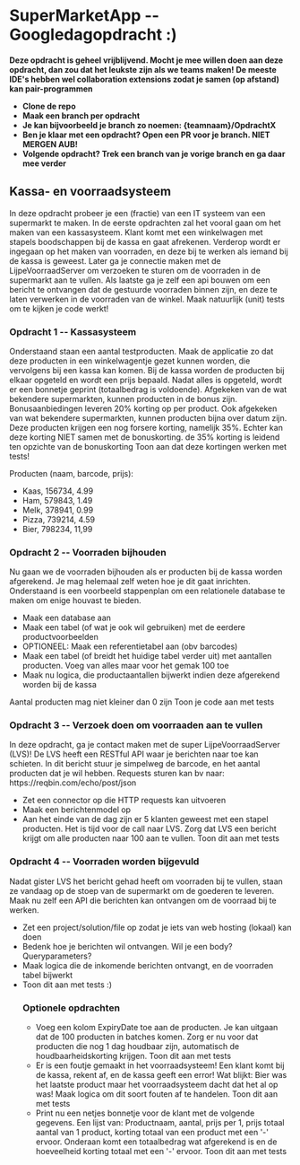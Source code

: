 <h1>SuperMarketApp  -- Googledagopdracht :)</h1>
<h4>Deze opdracht is geheel vrijblijvend. Mocht je mee willen doen aan deze opdracht, dan zou dat het leukste zijn als we teams maken! De meeste IDE's hebben wel collaboration extensions zodat je samen (op afstand) kan pair-programmen
<ul>
  <li>Clone de repo</li>
  <li>Maak een branch per opdracht</li>
  <li>Je kan bijvoorbeeld je branch zo noemen: {teamnaam}/OpdrachtX</li>
  <li>Ben je klaar met een opdracht? Open een PR voor je branch. NIET MERGEN AUB!</li>
  <li>Volgende opdracht? Trek een branch van je vorige branch en ga daar mee verder</li> 
  </ul>
  </h4> 

<h2>Kassa- en voorraadsysteem</h2>
In deze opdracht probeer je een (fractie) van een IT systeem van een supermarkt te maken. In de eerste opdrachten zal het vooral gaan om het maken van een kassasysteem. Klant komt met een winkelwagen met stapels boodschappen bij de kassa en gaat afrekenen. Verderop wordt er ingegaan op het maken van voorraden, en deze bij te werken als iemand bij de kassa is geweest. Later ga je connectie maken met de LijpeVoorraadServer om verzoeken te sturen om de voorraden in de supermarkt aan te vullen. Als laatste ga je zelf een api bouwen om een bericht te ontvangen dat de gestuurde voorraden binnen zijn, en deze te laten verwerken in de voorraden van de winkel.
Maak natuurlijk (unit) tests om te kijken je code werkt! 

<h3>Opdracht 1 -- Kassasysteem</h3>
Onderstaand staan een aantal testproducten. Maak de applicatie zo dat deze producten in een winkelwagentje gezet kunnen worden, die vervolgens bij een kassa kan komen. Bij de kassa worden de producten bij elkaar opgeteld en wordt een prijs bepaald. Nadat alles is opgeteld, wordt er een bonnetje geprint (totaalbedrag is voldoende).
Afgekeken van de wat bekendere supermarkten, kunnen producten in de bonus zijn. Bonusaanbiedingen leveren 20% korting op per product. 
Ook afgekeken van wat bekendere supermarkten, kunnen producten bijna over datum zijn. Deze producten krijgen een nog forsere korting, namelijk 35%. Echter kan deze korting NIET samen met de bonuskorting. de 35% korting is leidend ten opzichte van de bonuskorting
Toon aan dat deze kortingen werken met tests!

Producten (naam, barcode, prijs):
<ul>
  <li>Kaas, 156734,  4.99</li>
  <li>Ham, 579843, 1.49</li>
  <li>Melk, 378941, 0.99</li>
  <li>Pizza, 739214, 4.59</li>
  <li>Bier, 798234, 11,99</li>
</ul>
  
<h3>Opdracht 2 -- Voorraden bijhouden</h3>
Nu gaan we de voorraden bijhouden als er producten bij de kassa worden afgerekend. Je mag helemaal zelf weten hoe je dit gaat inrichten. Onderstaand is een voorbeeld stappenplan om een relationele database te maken om enige houvast te bieden.
<ul>
  <li>Maak een database aan</li>
  <li>Maak een tabel (of wat je ook wil gebruiken) met de eerdere productvoorbeelden</li>
  <li>OPTIONEEL: Maak een referentietabel aan (obv barcodes)</li>
  <li>Maak een tabel (of breidt het huidige tabel verder uit) met aantallen producten. Voeg van alles maar voor het gemak 100 toe</li>
  <li>Maak nu logica, die productaantallen bijwerkt indien deze afgerekend worden bij de kassa</li>
</ul>
Aantal producten mag niet kleiner dan 0 zijn
Toon je code aan met tests

<h3>Opdracht 3 -- Verzoek doen om voorraaden aan te vullen</h3>
In deze opdracht, ga je contact maken met de super LijpeVoorraadServer (LVS)! De LVS heeft een RESTful API waar je berichten naar toe kan schieten. In dit bericht stuur je simpelweg de barcode, en het aantal producten dat je wil hebben. Requests sturen kan bv naar: https://reqbin.com/echo/post/json
<ul>
  <li>Zet een connector op die HTTP requests kan uitvoeren</li>
  <li>Maak een berichtenmodel op</li>
  <li>Aan het einde van de dag zijn er 5 klanten geweest met een stapel producten. Het is tijd voor de call naar LVS. Zorg dat LVS een bericht krijgt om alle producten naar 100 aan te vullen. Toon dit aan met tests</li>
  
</ul>

<h3>Opdracht 4 -- Voorraden worden bijgevuld</h3>
Nadat gister LVS het bericht gehad heeft om voorraden bij te vullen, staan ze vandaag op de stoep van de supermarkt om de goederen te leveren. 
Maak nu zelf een API die berichten kan ontvangen om de voorraad bij te werken. 
<ul>
  <li>Zet een project/solution/file op zodat je iets van web hosting (lokaal) kan doen</li>
  <li>Bedenk hoe je berichten wil ontvangen. Wil je een body? Queryparameters?</li>
  <li>Maak logica die de inkomende berichten ontvangt, en de voorraden tabel bijwerkt</li>
  <li>Toon dit aan met tests :) </li>

<h3>Optionele opdrachten</h3>
<ul>
  <li>Voeg een kolom ExpiryDate toe aan de producten. Je kan uitgaan dat de 100 producten in batches komen. Zorg er nu voor dat producten die nog 1 dag houdbaar zijn, automatisch de houdbaarheidskorting krijgen. Toon dit aan met tests</li>
  <li>Er is een foutje gemaakt in het voorraadsysteem! Een klant komt bij de kassa, rekent af, en de kassa geeft een error! Wat blijkt: Bier was het laatste product maar het voorraadsysteem dacht dat het al op was! Maak logica om dit soort fouten af te handelen. Toon dit aan met tests</li>
  <li>Print nu een netjes bonnetje voor de klant met de volgende gegevens. Een lijst van: Productnaam, aantal, prijs per 1, prijs totaal aantal van 1 product, korting totaal van een product met een '-' ervoor. Onderaan komt een totaalbedrag wat afgerekend is en de hoeveelheid korting totaal met een '-' ervoor. Toon dit aan met tests</li>
</ul>
